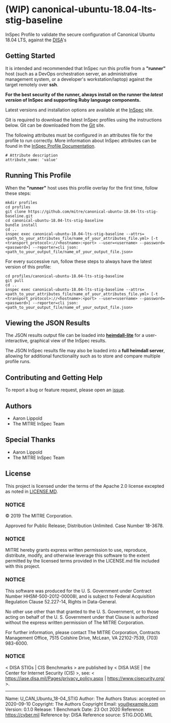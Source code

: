 # (WIP) canonical-ubuntu-18.04-lts-stig-baseline 

InSpec Profile to validate the secure configuration of Canonical Ubuntu 18.04 LTS, against the [DISA](https://iase.disa.mil/stigs/)'s

## Getting Started  
It is intended and recommended that InSpec run this profile from a __"runner"__ host (such as a DevOps orchestration server, an administrative management system, or a developer's workstation/laptop) against the target remotely over __ssh__.

__For the best security of the runner, always install on the runner the _latest version_ of InSpec and supporting Ruby language components.__ 

Latest versions and installation options are available at the [InSpec](http://inspec.io/) site.

Git is required to download the latest InSpec profiles using the instructions below. Git can be downloaded from the [Git](https://git-scm.com/book/en/v2/Getting-Started-Installing-Git) site. 

The following attributes must be configured in an attributes file for the profile to run correctly. More information about InSpec attributes can be found in the [InSpec Profile Documentation](https://www.inspec.io/docs/reference/profiles/).

```
# Attribute description
attribute_name: 'value'
```

## Running This Profile
When the __"runner"__ host uses this profile overlay for the first time, follow these steps: 

```
mkdir profiles
cd profiles
git clone https://github.com/mitre/canonical-ubuntu-18.04-lts-stig-baseline.git
cd canonical-ubuntu-18.04-lts-stig-baseline
bundle install
cd ..
inspec exec canonical-ubuntu-18.04-lts-stig-baseline --attrs=<path_to_your_attributes_file/name_of_your_attributes_file.yml> [-t <transport_protocol>://<hostname>:<port> --user=<username> --password=<password>] --reporter=cli json:<path_to_your_output_file/name_of_your_output_file.json>
```
For every successive run, follow these steps to always have the latest version of this profile:

```
cd profiles/canonical-ubuntu-18.04-lts-stig-baseline
git pull
cd ..
inspec exec canonical-ubuntu-18.04-lts-stig-baseline --attrs=<path_to_your_attributes_file/name_of_your_attributes_file.yml> [-t <transport_protocol>://<hostname>:<port> --user=<username> --password=<password>] --reporter=cli json:<path_to_your_output_file/name_of_your_output_file.json>
```

## Viewing the JSON Results

The JSON results output file can be loaded into __[heimdall-lite](https://mitre.github.io/heimdall-lite/)__ for a user-interactive, graphical view of the InSpec results. 

The JSON InSpec results file may also be loaded into a __full heimdall server__, allowing for additional functionality such as to store and compare multiple profile runs.

## Contributing and Getting Help
To report a bug or feature request, please open an [issue](https://canonical-ubuntu-18.04-lts-stig-baseline/issues/new).

## Authors
- Aaron Lippold
- The MITRE InSpec Team

## Special Thanks
- Aaron Lippold
- The MITRE InSpec Team

## License 

This project is licensed under the terms of the Apache 2.0 license excepted as noted in [LICENSE.MD](https://github.com/mitre/canonical-ubuntu-18.04-lts-stig-baseline/blob/master/LICENSE.md). 

### NOTICE

© 2019 The MITRE Corporation.  

Approved for Public Release; Distribution Unlimited. Case Number 18-3678.  

### NOTICE
MITRE hereby grants express written permission to use, reproduce, distribute, modify, and otherwise leverage this software to the extent permitted by the licensed terms provided in the LICENSE.md file included with this project.

### NOTICE  

This software was produced for the U. S. Government under Contract Number HHSM-500-2012-00008I, and is subject to Federal Acquisition Regulation Clause 52.227-14, Rights in Data-General.  

No other use other than that granted to the U. S. Government, or to those acting on behalf of the U. S. Government under that Clause is authorized without the express written permission of The MITRE Corporation. 

For further information, please contact The MITRE Corporation, Contracts Management Office, 7515 Colshire Drive, McLean, VA  22102-7539, (703) 983-6000.  

### NOTICE

< DISA STIGs | CIS Benchmarks > are published by < DISA IASE | the Center for Internet Security (CIS) >, see: 
< https://iase.disa.mil/Pages/privacy_policy.aspx | https://www.cisecurity.org/ >.

---
Name: U_CAN_Ubuntu_18-04_STIG
Author: The Authors
Status: accepted on 2020-09-10
Copyright: The Authors
Copyright Email: you@example.com
Version: 0.1.0
Release: 1 Benchmark Date: 23 Oct 2020
Reference: https://cyber.mil
Reference by: DISA
Reference source: STIG.DOD.MIL
